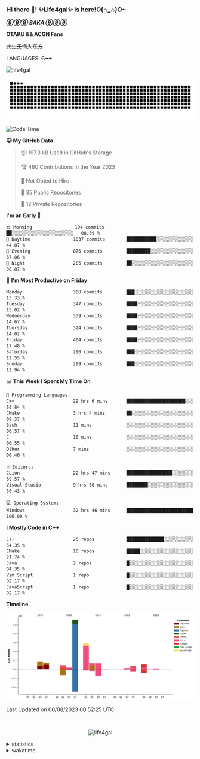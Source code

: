 ### Hi there 👋! ✨Life4gal✨ is here!O(∩_∩)O~

_**⑨⑨⑨ BAKA ⑨⑨⑨**_

**OTAKU && ACGN Fans**

~~此生无悔入东方~~

LANGUAGES: ~~C++~~

<p align="left"> <img src="https://komarev.com/ghpvc/?username=life4gal&label=Profile%20views&color=0e75b6&style=flat" alt="life4gal" /> </p>

![github contribution grid snake animation](https://raw.githubusercontent.com/Life4gal/Life4gal/snake_branch/github-contribution-grid-snake.svg)

<!--START_SECTION:waka-->
![Code Time](http://img.shields.io/badge/Code%20Time-3%2C436%20hrs%2037%20mins-blue)

**🐱 My GitHub Data** 

> 📦 197.3 kB Used in GitHub's Storage 
 > 
> 🏆 480 Contributions in the Year 2023
 > 
> 🚫 Not Opted to Hire
 > 
> 📜 35 Public Repositories 
 > 
> 🔑 12 Private Repositories 
 > 
**I'm an Early 🐤** 

```text
🌞 Morning                194 commits         ██░░░░░░░░░░░░░░░░░░░░░░░   08.39 % 
🌆 Daytime                1037 commits        ███████████░░░░░░░░░░░░░░   44.87 % 
🌃 Evening                875 commits         █████████░░░░░░░░░░░░░░░░   37.86 % 
🌙 Night                  205 commits         ██░░░░░░░░░░░░░░░░░░░░░░░   08.87 % 
```
📅 **I'm Most Productive on Friday** 

```text
Monday                   308 commits         ███░░░░░░░░░░░░░░░░░░░░░░   13.33 % 
Tuesday                  347 commits         ████░░░░░░░░░░░░░░░░░░░░░   15.02 % 
Wednesday                339 commits         ████░░░░░░░░░░░░░░░░░░░░░   14.67 % 
Thursday                 324 commits         ████░░░░░░░░░░░░░░░░░░░░░   14.02 % 
Friday                   404 commits         ████░░░░░░░░░░░░░░░░░░░░░   17.48 % 
Saturday                 290 commits         ███░░░░░░░░░░░░░░░░░░░░░░   12.55 % 
Sunday                   299 commits         ███░░░░░░░░░░░░░░░░░░░░░░   12.94 % 
```


📊 **This Week I Spent My Time On** 

```text
💬 Programming Languages: 
C++                      29 hrs 6 mins       ██████████████████████░░░   88.84 % 
CMake                    3 hrs 4 mins        ██░░░░░░░░░░░░░░░░░░░░░░░   09.37 % 
Bash                     11 mins             ░░░░░░░░░░░░░░░░░░░░░░░░░   00.57 % 
C                        10 mins             ░░░░░░░░░░░░░░░░░░░░░░░░░   00.55 % 
Other                    7 mins              ░░░░░░░░░░░░░░░░░░░░░░░░░   00.40 % 

🔥 Editors: 
CLion                    22 hrs 47 mins      █████████████████░░░░░░░░   69.57 % 
Visual Studio            9 hrs 58 mins       ████████░░░░░░░░░░░░░░░░░   30.43 % 

💻 Operating System: 
Windows                  32 hrs 46 mins      █████████████████████████   100.00 % 
```

**I Mostly Code in C++** 

```text
C++                      25 repos            ██████████████░░░░░░░░░░░   54.35 % 
CMake                    10 repos            █████░░░░░░░░░░░░░░░░░░░░   21.74 % 
Java                     2 repos             █░░░░░░░░░░░░░░░░░░░░░░░░   04.35 % 
Vim Script               1 repo              █░░░░░░░░░░░░░░░░░░░░░░░░   02.17 % 
JavaScript               1 repo              █░░░░░░░░░░░░░░░░░░░░░░░░   02.17 % 
```



**Timeline**

![Lines of Code chart](https://raw.githubusercontent.com/Life4gal/Life4gal/main/assets/bar_graph.png)


 Last Updated on 06/08/2023 00:52:25 UTC
<!--END_SECTION:waka-->

<img src="https://wakatime.com/share/@Life4gal/86c21846-f841-4004-aed1-e1165eb797d6.svg?sanitize=true" alt=""/>

<p align="center"> <img src="./images/⑨.jpg" alt="life4gal" /> </p>

<details>
	<summary>statistics</summary>
	<img src="https://github-profile-trophy.vercel.app/?username=life4gal" alt=""/>
	<img src="https://github-readme-stats.life4gal.vercel.app/api/top-langs/?username=Life4gal&hide=html&show_icons=true&theme=synthwave&cache_seconds=1800" alt=""/>
	<img src="https://github-readme-stats.life4gal.vercel.app/api?username=Life4gal&show_icons=true&theme=synthwave&cache_seconds=1800" alt=""/>
</details>

<details>
	<summary>wakatime</summary>
	<img src="https://wakatime.com/share/@Life4gal/404666b2-d1ff-4388-94e0-a1935d341f14.svg?sanitize=true" alt=""/>
	<img src="https://wakatime.com/share/@Life4gal/972212ce-6084-4d98-a326-1997606ddf37.svg?sanitize=true" alt=""/>
	<img src="https://wakatime.com/share/@Life4gal/7ae4ead0-e1fd-412a-afcb-da977a5ae5e9.svg?sanitize=true" alt=""/>
</details>
